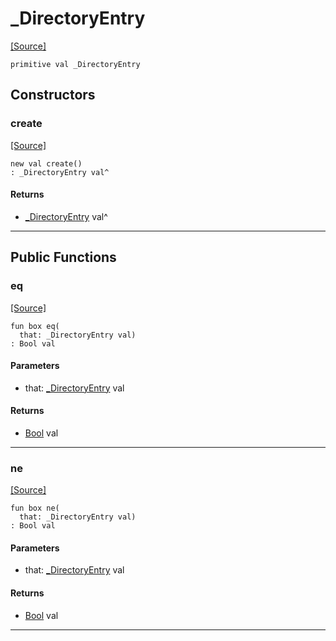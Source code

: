 # _DirectoryEntry
<span class="source-link">[[Source]](src/files/directory.md#L-0-40)</span>
```pony
primitive val _DirectoryEntry
```

## Constructors

### create
<span class="source-link">[[Source]](src/files/directory.md#L-0-40)</span>


```pony
new val create()
: _DirectoryEntry val^
```

#### Returns

* [_DirectoryEntry](files-_DirectoryEntry.md) val^

---

## Public Functions

### eq
<span class="source-link">[[Source]](src/files/directory.md#L-0-42)</span>


```pony
fun box eq(
  that: _DirectoryEntry val)
: Bool val
```
#### Parameters

*   that: [_DirectoryEntry](files-_DirectoryEntry.md) val

#### Returns

* [Bool](builtin-Bool.md) val

---

### ne
<span class="source-link">[[Source]](src/files/directory.md#L-0-42)</span>


```pony
fun box ne(
  that: _DirectoryEntry val)
: Bool val
```
#### Parameters

*   that: [_DirectoryEntry](files-_DirectoryEntry.md) val

#### Returns

* [Bool](builtin-Bool.md) val

---

